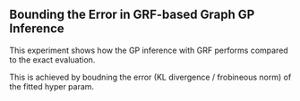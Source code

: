 ## Bounding the Error in GRF-based Graph GP Inference

This experiment shows how the GP inference with GRF performs compared to the exact evaluation.

This is achieved by boudning the error (KL divergence / frobineous norm) of the fitted hyper param.